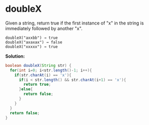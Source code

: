 # doubleX

Given a string, return true if the first instance of "x" in the string is immediately followed by another "x".

```
doubleX("axxbb") → true
doubleX("axaxax") → false
doubleX("xxxxx") → true
```

**Solution:**

```java
boolean doubleX(String str) {
  for(int i=0; i<str.length()-1; i++){
    if(str.charAt(i) == 'x'){
      if(i < str.length() && str.charAt(i+1) == 'x'){
        return true;
      }else{
        return false;
      }
    }
  }
  return false;
}
```